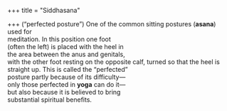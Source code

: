 +++
title = "Siddhasana"

+++
(“perfected posture”) One of the common sitting postures (**asana**) used for  
meditation. In this position one foot  
(often the left) is placed with the heel in  
the area between the anus and genitals,  
with the other foot resting on the opposite calf, turned so that the heel is  
straight up. This is called the “perfected”  
posture partly because of its difficulty—  
only those perfected in **yoga** can do it—  
but also because it is believed to bring  
substantial spiritual benefits.